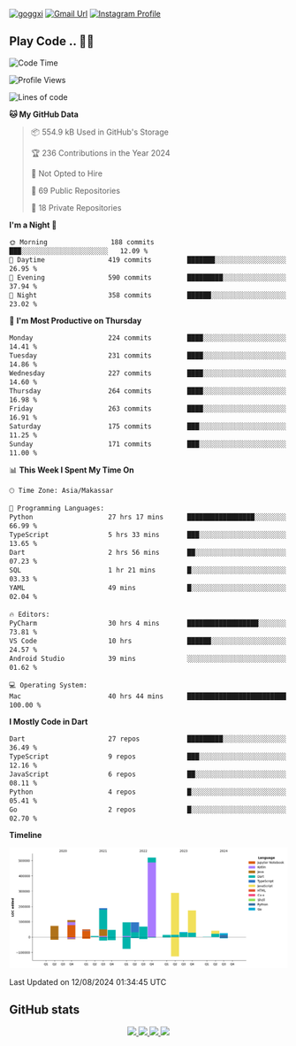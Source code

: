 [![goggxi](https://img.shields.io/badge/Portofolio-Goggxi-orange)](https://goggxi.github.io)
[![Gmail Url](https://img.shields.io/twitter/url?label=Goggxi@gmail.com&logo=gmail&style=social&url=http%3A%2F%2Fmailto%3Acontact.Goggxi@gmail.com)](mailto:Goggxi@gmail.com) [![Instagram Profile](https://img.shields.io/twitter/url?label=moh_rifkan&logo=instagram&style=social&url=https://www.instagram.com/moh_rifkan/)](https://www.instagram.com/moh_rifkan/)

## Play Code .. 💬🚀

<!-- [![Moh Rifkan GitHub stats](https://github-readme-stats.vercel.app/api?username=goggxi&count_private=true&show_icons=true&theme=dracula&custom_title=Goggxi%20Statistic%20🚀)](https://github.com/goggxi/goggxi)

[![Top Langs](https://github-readme-stats.vercel.app/api/top-langs/?username=goggxi&langs_count=8&layout=compact&show_icons=true&theme=dracula)](https://github.com/goggxi/goggxi) -->

<!--START_SECTION:waka-->
![Code Time](http://img.shields.io/badge/Code%20Time-3%2C127%20hrs%208%20mins-blue)

![Profile Views](http://img.shields.io/badge/Profile%20Views-7-blue)

![Lines of code](https://img.shields.io/badge/From%20Hello%20World%20I%27ve%20Written-1.8%20million%20lines%20of%20code-blue)

**🐱 My GitHub Data** 

> 📦 554.9 kB Used in GitHub's Storage 
 > 
> 🏆 236 Contributions in the Year 2024
 > 
> 🚫 Not Opted to Hire
 > 
> 📜 69 Public Repositories 
 > 
> 🔑 18 Private Repositories 
 > 
**I'm a Night 🦉** 

```text
🌞 Morning                188 commits         ███░░░░░░░░░░░░░░░░░░░░░░   12.09 % 
🌆 Daytime                419 commits         ███████░░░░░░░░░░░░░░░░░░   26.95 % 
🌃 Evening                590 commits         █████████░░░░░░░░░░░░░░░░   37.94 % 
🌙 Night                  358 commits         ██████░░░░░░░░░░░░░░░░░░░   23.02 % 
```
📅 **I'm Most Productive on Thursday** 

```text
Monday                   224 commits         ████░░░░░░░░░░░░░░░░░░░░░   14.41 % 
Tuesday                  231 commits         ████░░░░░░░░░░░░░░░░░░░░░   14.86 % 
Wednesday                227 commits         ████░░░░░░░░░░░░░░░░░░░░░   14.60 % 
Thursday                 264 commits         ████░░░░░░░░░░░░░░░░░░░░░   16.98 % 
Friday                   263 commits         ████░░░░░░░░░░░░░░░░░░░░░   16.91 % 
Saturday                 175 commits         ███░░░░░░░░░░░░░░░░░░░░░░   11.25 % 
Sunday                   171 commits         ███░░░░░░░░░░░░░░░░░░░░░░   11.00 % 
```


📊 **This Week I Spent My Time On** 

```text
🕑︎ Time Zone: Asia/Makassar

💬 Programming Languages: 
Python                   27 hrs 17 mins      █████████████████░░░░░░░░   66.99 % 
TypeScript               5 hrs 33 mins       ███░░░░░░░░░░░░░░░░░░░░░░   13.65 % 
Dart                     2 hrs 56 mins       ██░░░░░░░░░░░░░░░░░░░░░░░   07.23 % 
SQL                      1 hr 21 mins        █░░░░░░░░░░░░░░░░░░░░░░░░   03.33 % 
YAML                     49 mins             █░░░░░░░░░░░░░░░░░░░░░░░░   02.04 % 

🔥 Editors: 
PyCharm                  30 hrs 4 mins       ██████████████████░░░░░░░   73.81 % 
VS Code                  10 hrs              ██████░░░░░░░░░░░░░░░░░░░   24.57 % 
Android Studio           39 mins             ░░░░░░░░░░░░░░░░░░░░░░░░░   01.62 % 

💻 Operating System: 
Mac                      40 hrs 44 mins      █████████████████████████   100.00 % 
```

**I Mostly Code in Dart** 

```text
Dart                     27 repos            █████████░░░░░░░░░░░░░░░░   36.49 % 
TypeScript               9 repos             ███░░░░░░░░░░░░░░░░░░░░░░   12.16 % 
JavaScript               6 repos             ██░░░░░░░░░░░░░░░░░░░░░░░   08.11 % 
Python                   4 repos             █░░░░░░░░░░░░░░░░░░░░░░░░   05.41 % 
Go                       2 repos             █░░░░░░░░░░░░░░░░░░░░░░░░   02.70 % 
```



**Timeline**

![Lines of Code chart](https://raw.githubusercontent.com/Goggxi/Goggxi/main/assets/bar_graph.png)


 Last Updated on 12/08/2024 01:34:45 UTC
<!--END_SECTION:waka-->

## GitHub stats

<p align="center">
  <a href="https://github.com/goggxi">
    <img src="http://github-profile-summary-cards.vercel.app/api/cards/profile-details?username=goggxi&theme=transparent" />
  </a>
  <a href="https://github.com/goggxi">
    <img src="https://github-readme-streak-stats.herokuapp.com/?user=goggxi&hide_border=true&card_width=338&theme=transparent" />
  </a>
  <a href="https://github.com/goggxi">
    <img src="http://github-profile-summary-cards.vercel.app/api/cards/stats?username=goggxi&theme=transparent" />
  </a>
  <a href="https://github.com/goggxi">
    <img src="https://github-readme-stats.vercel.app/api/top-langs/?username=goggxi&langs_count=10&exclude_repo=&hide=c,makefile,html,css,sass,nix,nunjucks,tsql,dockerfile,shell&card_width=699&hide_border=true&theme=transparent" />
  </a>
  <!-- <br/>
  <a href="https://github.com/goggxi">
    <img src="https://komarev.com/ghpvc/?username=goggxi&color=blue&style=flat" />
  </a> -->
</p>
